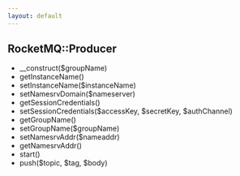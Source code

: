 ```yaml
---
layout: default
---
```


## RocketMQ::Producer
   - __construct($groupName)
   - getInstanceName()
   - setInstanceName($instanceName)
   - setNamesrvDomain($nameserver)
   - getSessionCredentials()
   - setSessionCredentials($accessKey, $secretKey, $authChannel)
   - getGroupName()
   - setGroupName($groupName)
   - setNamesrvAddr($nameaddr)
   - getNamesrvAddr()
   - start()
   - push($topic, $tag, $body)


